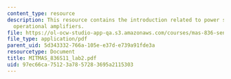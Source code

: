 ```yaml
---
content_type: resource
description: This resource contains the introduction related to power supplies and
  operational amplifiers.
file: https://ol-ocw-studio-app-qa.s3.amazonaws.com/courses/mas-836-sensor-technologies-for-interactive-environments-spring-2011/97ec66ca75123a7857283695a2115303_MITMAS_836S11_lab2.pdf
file_type: application/pdf
parent_uid: 5d343332-766a-105e-e37d-e739a91fde3a
resourcetype: Document
title: MITMAS_836S11_lab2.pdf
uid: 97ec66ca-7512-3a78-5728-3695a2115303
---
```

